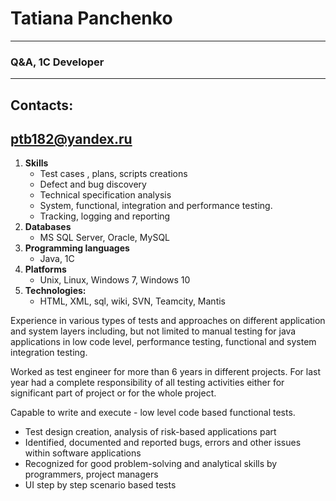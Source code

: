 # Tatiana Panchenko
---
### Q&A, 1C Developer
---
**Contacts:**
---
ptb182@yandex.ru
---
1. **Skills**
    * Test cases , plans, scripts creations
    * Defect and bug discovery
    * Technical specification analysis
    * System, functional, integration and performance testing.
    * Tracking, logging and reporting
2. **Databases**
    * MS SQL Server, Oracle, MySQL
3. **Programming languages**
    * Java, 1C
4. **Platforms**
    * Unix, Linux, Windows 7, Windows 10
5. **Technologies:**
    * HTML, XML, sql, wiki, SVN, Teamcity, Mantis


Experience in various types of tests and approaches on different application and system layers including, but not limited to manual testing for java applications in low code level, performance testing, functional and system integration testing. 


Worked as test engineer for more than 6 years in different projects. For last year had a complete responsibility of all testing activities either for significant part of project or for the whole project. 

Capable to write and execute - low level code based functional tests.


   * Test design creation, analysis of risk-based applications part
   * Identified, documented and reported bugs, errors and other issues within software applications
   * Recognized for good problem-solving and analytical skills by programmers, project managers
   * UI step by step scenario based tests
